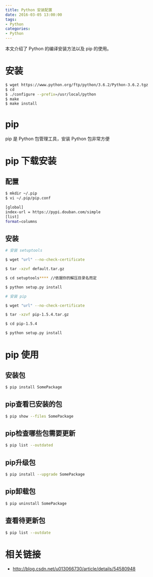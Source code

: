 ```yaml
---
title: Python 安装配置
date: 2016-03-05 13:00:00
tags:
- Python
categories:
- Python
---
```


本文介绍了 Python 的编译安装方法以及 pip 的使用。

<!--more-->

# 安装

```bash
$ wget https://www.python.org/ftp/python/3.6.2/Python-3.6.2.tgz
$ cd
$ ./configure --prefix=/usr/local/python
$ make
$ make install
```

# pip

pip 是 Python 包管理工具，安装 Python 包非常方便

# pip 下载安装

## 配置

```bash
$ mkdir ~/.pip
$ vi ~/.pip/pip.conf

[global]
index-url = https://pypi.douban.com/simple
[list]  
format=columns
```

## 安装

```bash
# 安装 setuptools

$ wget "url" --no-check-certificate

$ tar -xzvf default.tar.gz

$ cd setuptools**** //依据你的解压目录名而定

$ python setup.py install

# 安装 pip

$ wget "url" --no-check-certificate

$ tar -xzvf pip-1.5.4.tar.gz

$ cd pip-1.5.4

$ python setup.py install
```

# pip 使用

## 安装包

```bash
$ pip install SomePackage
```

## pip查看已安装的包

```bash
$ pip show --files SomePackage
```

## pip检查哪些包需要更新

 ```bash
$ pip list --outdated
```

## pip升级包

```bash
$ pip install --upgrade SomePackage
```

## pip卸载包

```bash
$ pip uninstall SomePackage
```

## 查看待更新包

```bash
$ pip list --outdate
```

# 相关链接

* http://blog.csdn.net/u013066730/article/details/54580948
